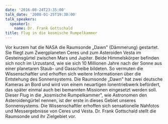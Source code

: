 ```yaml
---
date: '2016-08-24T23:35:00'
talk_date: '2008-01-25T19:30:00'
talk_speakers:
  speaker1:
    name: Dr. Frank Gottschald
title: Flug in die kosmische Rumpelkammer
---
```

Vor kurzem hat die NASA die Raumsonde „Dawn" (Dämmerung) gestartet. Sie fliegt zum
Zwergplaneten Ceres und zum Asteroiden Vesta im Gesteinsgürtel zwischen Mars und
Jupiter. Beide Himmelskörper befinden sich noch im Urzustand, wie sie sich 10 Millionen Jahre nach der Sonne aus einer planetaren Staub- und Gasscheibe bildeten. So vermuten die Wissenschaftler und erhoffen sich weitere Informationen über die Entstehung des Sonnensystems. Die Raumsonde „Dawn" hat zwei deutsche Kameras an Bord und wird von einem neuartigen Ionentriebwerk befördert, das später einmal auch bei bemannten Missionen eingesetzt werden soll. Dieser Flug in die „kosmische Rumpelkammer", wie Astronomen den Asteroidengürtel nennen, ist der erste in dieses Gebiet unseres Sonnensystems. Die Wissenschaftler erhoffen sich sensationelle Nahfotos und Messergebnisse von Ceres und Vesta. 
Dr. Frank Gottschald stellt die Raumsonde und ihr Zielgebiet vor.